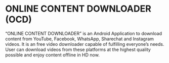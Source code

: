 # ONLINE CONTENT DOWNLOADER (OCD)
“ONLINE CONTENT DOWNLOADER” is an Android Application to download content  from YouTube, Facebook, WhatsApp, Sharechat and Instagram videos. It is an free video  downloader capable of fulfilling everyone’s needs. User can download videos from  these platforms at the highest quality possible and enjoy content offline in HD now.
